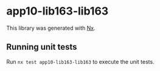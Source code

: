 # app10-lib163-lib163

This library was generated with [Nx](https://nx.dev).

## Running unit tests

Run `nx test app10-lib163-lib163` to execute the unit tests.
